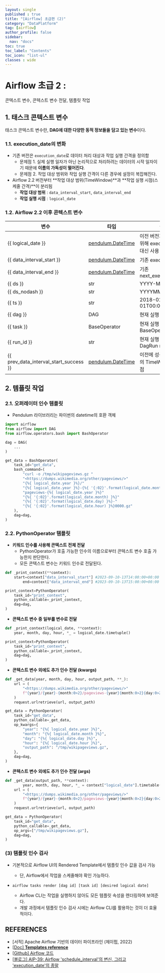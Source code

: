 ```yaml
---
layout: single
published : true
title: "[Airflow] 초급편 (2)"
category: "DataPlatform"
tag: [airflow]
author_profile: false
sidebar:
  nav: "docs"
toc: true
toc_label: "Contents"
toc_icon: "list-ul"
classes : wide
---
```


# Airflow 초급 2 : 
콘텍스트 변수, 콘텍스트 변수 전달, 템플릿 작업



## 1. 태스크 콘텍스트 변수

태스크 콘텍스트 변수란, **DAG에 대한 다양한 동적 정보들을 담고 있는 변수**이다.

### 1.1. execution_date의 변화

- 기존 버전은 `execution_date`로 데이터 처리 대상과 작업 실행 간격을 정의함
  - 문제점 1. 실제 실행 일자가 아닌 논리적으로 처리하려는 데이터의 시작 일자이기 때문에 **이름의 가독성이 떨어진다**.
  - 문제점 2. 작업 대상 범위와 작업 실행 간격이 다른 경우에 설정이 복잡해진다.
- Airflow 2.2 버전부터 **작업 대상 범위(TimeWindow)**과 **작업 실행 시점(스케줄 간격)**이 분리됨
  - **작업 대상 범위** : `data_interval_start`, `data_interval_end`
  - **작업 실행 시점** : `logical_date`

### 1.2. Airflow 2.2 이후 콘텍스트 변수

| 변수                                   | 타입                                                                | 설명                                                 |
| -------------------------------------- | ------------------------------------------------------------------- | ---------------------------------------------------- |
| {{ logical_date }}                     | [pendulum.DateTime](https://pendulum.eustace.io/docs/#introduction) | 이전 버전과의 호환성을 위해 execution_date 대신 사용 |
| {{ data_interval_start }}              | [pendulum.DateTime](https://pendulum.eustace.io/docs/#introduction) | 기존 execution_date                                  |
| {{ data_interval_end }}                | [pendulum.DateTime](https://pendulum.eustace.io/docs/#introduction) | 기존 next_execution_date                             |
| {{ ds }}                               | str                                                                 | YYYY-MM-DD                                           |
| {{ ds_nodash }}                        | str                                                                 | YYYYMMDD                                             |
| {{ ts }}                               | str                                                                 | 2018-01-01T00:00:00+00:00                            |
| {{ dag }}                              | DAG                                                                 | 현재 실행 중인 dag                                   |
| {{ task }}                             | BaseOperator                                                        | 현재 실행 중이 BaseOperator                          |
| {{ run_id }}                           | str                                                                 | 현재 실행 중인 DagRun runID                          |
| {{ prev_data_interval_start_success }} | [pendulum.DateTime](https://pendulum.eustace.io/docs/#introduction) | 이전에 성공한 DagRun의 TimeWindow 시작점             |

## 2. 템플릿 작업

### 2.1. 오퍼레이터 인수 템플릿

- Pendulum 라이브러리는 파이썬의 datetime의 호환 객체

```python
import airflow
from airflow import DAG
from airflow.operators.bash import BashOperator

dag = DAG(
    ...
)

get_data = BashOperator(
    task_id="get_data",
    bash_command=(
        "curl -o /tmp/wikipageviews.gz "
        "<https://dumps.wikimedia.org/other/pageviews/>"
        "{%{ logical_date.year }%}/"
        "{%{ logical_date.year }%}-{%{ '{:02}'.format(logical_date.month) }%}/"
        "pageviews-{%{ logical_date.year }%}"
        "{%{ '{:02}'.format(logical_date.month) }%}"
        "{%{ '{:02}'.format(logical_date.day) }%}-"
        "{%{ '{:02}'.format(logical_date.hour) }%}0000.gz"
    ),
    dag=dag,
)
```

### 2.2. PythonOperator 템플릿

- **키워드 인수를 사용해 콘텍스트 전체 전달**
  - PythonOperator가 호출 가능한 인수의 이름으로부터 콘텍스트 변수 호출 가능한지 판단한다.
  - 모든 콘텍스트 변수는 키워드 인수로 전달된다.

```python
def _print_context(**context):
    start=context["data_interval_start"] #2023-09-10-13T14:00:00+00:00
		end=context["data_interval_end"] #2023-09-10-13T15:00:00+00:00

print_context=PythonOperator(
	task_id="print_context",
	python_callable=_print_context,
	dag=dag,
)
```

- **콘텍스트 변수 중 일부를 변수로 전달**

```python
def _print_context(logical_date, **context):
    year, month, day, hour, *_ = logical_date.timetuple()

print_context=PythonOperator(
	task_id="print_context",
	python_callable=_print_context,
	dag=dag,
)
```

- **콘텍스트 변수 외에도 추가 인수 전달 (kwargs)**

```python
def _get_data(year, month, day, hour, output_path, **_):
    url = (
        "<https://dumps.wikimedia.org/other/pageviews/>"
        f"{year}/{year}-{month:0>2}/pageviews-{year}{month:0>2}{day:0>2}-{hour:0>2}0000.gz"
    )
    request.urlretrieve(url, output_path)

get_data = PythonOperator(
    task_id="get_data",
    python_callable=_get_data,
    op_kwargs={
        "year": "{%{ logical_date.year }%}",
        "month": "{%{ logical_date.month }%}",
        "day": "{%{ logical_date.day }%}",
        "hour": "{%{ logical_date.hour }%}",
        "output_path": "/tmp/wikipageviews.gz",
    },
    dag=dag,
)
```

- **콘텍스트 변수 외에도 추가 인수 전달 (args)**

```python
def _get_data(output_path, **context):
		year, month, day, hour, *_ = context["logical_date"].timetable()
    url = (
        "<https://dumps.wikimedia.org/other/pageviews/>"
        f"{year}/{year}-{month:0>2}/pageviews-{year}{month:0>2}{day:0>2}-{hour:0>2}0000.gz"
    )
    request.urlretrieve(url, output_path)

get_data = PythonOperator(
    task_id="get_data",
    python_callable=_get_data,
    op_args=["/tmp/wikipageviews.gz"],
    dag=dag,
)
```

### (3) 템플릿 인수 검사

- 기본적으로 Airflow UI의 Rendered Template에서 템플릿 인수 값을 검사 가능

  - 단, Airflow에서 작업을 스케줄해야 확인 가능하다.

- ```
  airflow tasks render [dag id] [task id] [desired logical date]
  ```

  - Airflow CLI는 작업을 실행하지 않아도 모든 템플릿 속성을 렌더링하여 보여준다.
  - 개발 과정에서 템플릿 인수 검사 시에는 Airflow CLI를 활용하는 것이 더 효율적이다.



## REFERENCES

- [서적] Apache Airflow 기반의 데이터 파이프라인 (제이펍, 2022)
- [[Doc\] **Templates reference**](https://airflow.apache.org/docs/apache-airflow/stable/templates-ref.html)
- [[Github\] Airflow 코드](https://github.com/K9Ns/data-pipelines-with-apache-airflow/tree/main)
- [[블로그\] AIP-39: Airflow 'schedule_interval'의 변신, 그리고 'execution_date'의 종말](https://www.google.com/amp/s/blog.bsk.im/2021/03/21/apache-airflow-aip-39/amp/)
